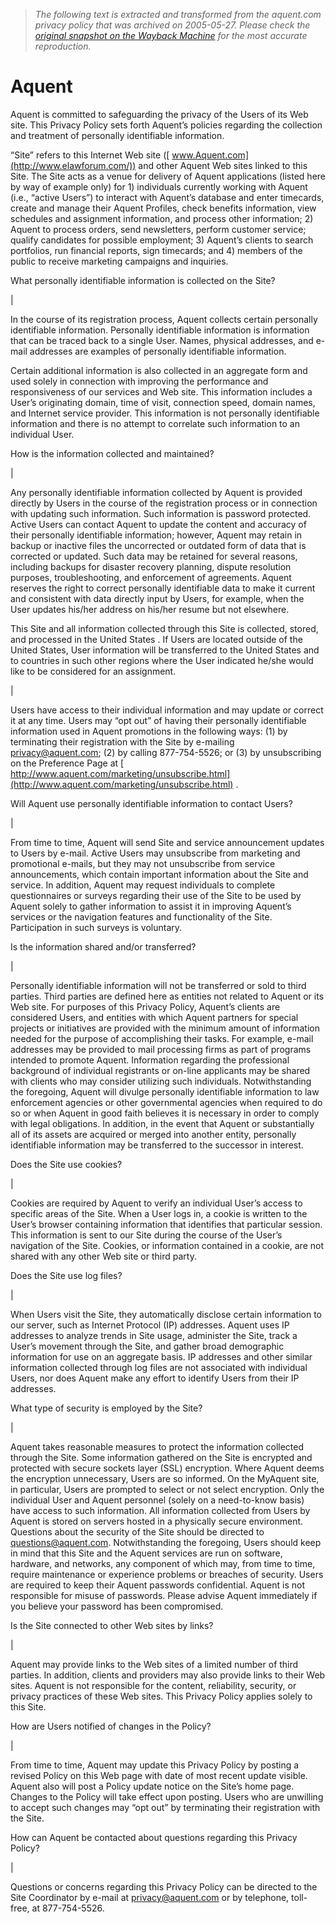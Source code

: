 > *The following text is extracted and transformed from the aquent.com privacy policy that was archived on 2005-05-27. Please check the [original snapshot on the Wayback Machine](https://web.archive.org/web/20050527060251id_/http%3A//www.aquent.com/privacypolicy.html) for the most accurate reproduction.*

# Aquent

Aquent is committed to safeguarding the privacy of the Users of its Web site. This Privacy Policy sets forth Aquent’s policies regarding the collection and treatment of personally identifiable information. 

“Site” refers to this Internet Web site ([ www.Aquent.com](http://www.elawforum.com/)) and other Aquent Web sites linked to this Site. The Site acts as a venue for delivery of Aquent applications (listed here by way of example only) for 1) individuals currently working with Aquent (i.e., “active Users”) to interact with Aquent’s database and enter timecards, create and manage their Aquent Profiles, check benefits information, view schedules and assignment information, and process other information; 2) Aquent to process orders, send newsletters, perform customer service; qualify candidates for possible employment; 3) Aquent’s clients to search portfolios, run financial reports, sign timecards; and 4) members of the public to receive marketing campaigns and inquiries. 

What personally identifiable information is collected on the Site?   
  
| 

In the course of its registration process, Aquent collects certain personally identifiable information. Personally identifiable information is information that can be traced back to a single User. Names, physical addresses, and e-mail addresses are examples of personally identifiable information.

Certain additional information is also collected in an aggregate form and used solely in connection with improving the performance and responsiveness of our services and Web site. This information includes a User’s originating domain, time of visit, connection speed, domain names, and Internet service provider. This information is not personally identifiable information and there is no attempt to correlate such information to an individual User.   
  
How is the information collected and maintained?   
  
| 

Any personally identifiable information collected by Aquent is provided directly by Users in the course of the registration process or in connection with updating such information. Such information is password protected. Active Users can contact Aquent to update the content and accuracy of their personally identifiable information; however, Aquent may retain in backup or inactive files the uncorrected or outdated form of data that is corrected or updated. Such data may be retained for several reasons, including backups for disaster recovery planning, dispute resolution purposes, troubleshooting, and enforcement of agreements. Aquent reserves the right to correct personally identifiable data to make it current and consistent with data directly input by Users, for example, when the User updates his/her address on his/her resume but not elsewhere.

This Site and all information collected through this Site is collected, stored, and processed in the United States . If Users are located outside of the United States, User information will be transferred to the United States and to countries in such other regions where the User indicated he/she would like to be considered for an assignment.   
  
| 

Users have access to their individual information and may update or correct it at any time. Users may “opt out” of having their personally identifiable information used in Aquent promotions in the following ways: (1) by terminating their registration with the Site by e-mailing [ privacy@aquent.com](mailto:privacy@aquent.com); (2) by calling 877-754-5526; or (3) by unsubscribing on the Preference Page at [ http://www.aquent.com/marketing/unsubscribe.html](http://www.aquent.com/marketing/unsubscribe.html) .   
  
Will Aquent use personally identifiable information to contact Users?   
  
| 

From time to time, Aquent will send Site and service announcement updates to Users by e-mail. Active Users may unsubscribe from marketing and promotional e-mails, but they may not unsubscribe from service announcements, which contain important information about the Site and service. In addition, Aquent may request individuals to complete questionnaires or surveys regarding their use of the Site to be used by Aquent solely to gather information to assist it in improving Aquent’s services or the navigation features and functionality of the Site. Participation in such surveys is voluntary.   
  
Is the information shared and/or transferred?   
  
| 

Personally identifiable information will not be transferred or sold to third parties. Third parties are defined here as entities not related to Aquent or its Web site. For purposes of this Privacy Policy, Aquent’s clients are considered Users, and entities with which Aquent partners for special projects or initiatives are provided with the minimum amount of information needed for the purpose of accomplishing their tasks. For example, e-mail addresses may be provided to mail processing firms as part of programs intended to promote Aquent. Information regarding the professional background of individual registrants or on-line applicants may be shared with clients who may consider utilizing such individuals. Notwithstanding the foregoing, Aquent will divulge personally identifiable information to law enforcement agencies or other governmental agencies when required to do so or when Aquent in good faith believes it is necessary in order to comply with legal obligations. In addition, in the event that Aquent or substantially all of its assets are acquired or merged into another entity, personally identifiable information may be transferred to the successor in interest.   
  
Does the Site use cookies?   
  
| 

Cookies are required by Aquent to verify an individual User’s access to specific areas of the Site. When a User logs in, a cookie is written to the User’s browser containing information that identifies that particular session. This information is sent to our Site during the course of the User’s navigation of the Site. Cookies, or information contained in a cookie, are not shared with any other Web site or third party.   
  
Does the Site use log files?   
  
| 

When Users visit the Site, they automatically disclose certain information to our server, such as Internet Protocol (IP) addresses. Aquent uses IP addresses to analyze trends in Site usage, administer the Site, track a User’s movement through the Site, and gather broad demographic information for use on an aggregate basis. IP addresses and other similar information collected through log files are not associated with individual Users, nor does Aquent make any effort to identify Users from their IP addresses.   
  
What type of security is employed by the Site?   
  
| 

Aquent takes reasonable measures to protect the information collected through the Site. Some information gathered on the Site is encrypted and protected with secure sockets layer (SSL) encryption. Where Aquent deems the encryption unnecessary, Users are so informed. On the MyAquent site, in particular, Users are prompted to select or not select encryption. Only the individual User and Aquent personnel (solely on a need-to-know basis) have access to such information. All information collected from Users by Aquent is stored on servers hosted in a physically secure environment. Questions about the security of the Site should be directed to [questions@aquent.com](mailto:questions@aquent.com). Notwithstanding the foregoing, Users should keep in mind that this Site and the Aquent services are run on software, hardware, and networks, any component of which may, from time to time, require maintenance or experience problems or breaches of security. Users are required to keep their Aquent passwords confidential. Aquent is not responsible for misuse of passwords. Please advise Aquent immediately if you believe your password has been compromised.   
  
Is the Site connected to other Web sites by links?   
  
| 

Aquent may provide links to the Web sites of a limited number of third parties. In addition, clients and providers may also provide links to their Web sites. Aquent is not responsible for the content, reliability, security, or privacy practices of these Web sites. This Privacy Policy applies solely to this Site.   
  
How are Users notified of changes in the Policy?   
  
| 

From time to time, Aquent may update this Privacy Policy by posting a revised Policy on this Web page with date of most recent update visible. Aquent also will post a Policy update notice on the Site’s home page. Changes to the Policy will take effect upon posting. Users who are unwilling to accept such changes may “opt out” by terminating their registration with the Site.   
  
How can Aquent be contacted about questions regarding this Privacy Policy?   
  
| 

Questions or concerns regarding this Privacy Policy can be directed to the Site Coordinator by e-mail at [privacy@aquent.com](mailto:privacy@aquent.com) or by telephone, toll-free, at 877-754-5526. 
